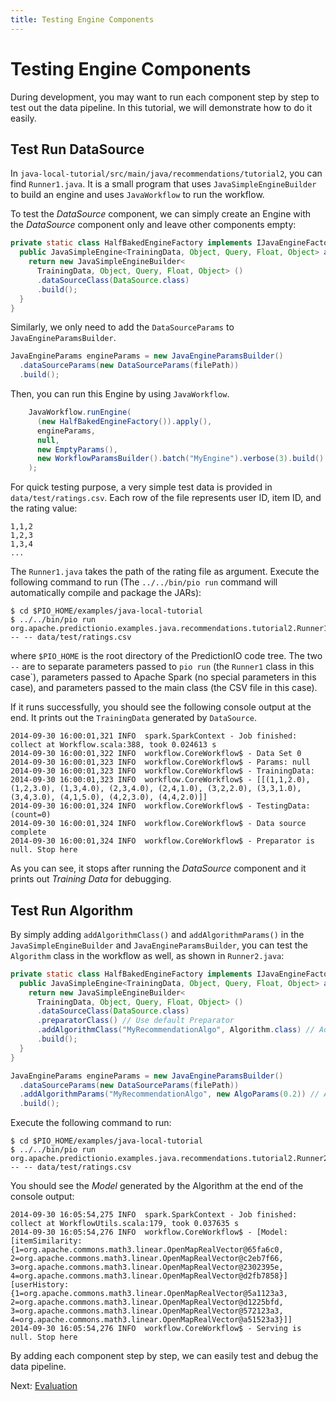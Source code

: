 ```yaml
---
title: Testing Engine Components
---
```


# Testing Engine Components

During development, you may want to run each component step by step to test out
the data pipeline. In this tutorial, we will demonstrate how to do it easily.

## Test Run DataSource

In `java-local-tutorial/src/main/java/recommendations/tutorial2`, you can find
`Runner1.java`. It is a small program that uses `JavaSimpleEngineBuilder` to
build an engine and uses `JavaWorkflow` to run the workflow.

To test the *DataSource* component, we can simply create an Engine with the
*DataSource* component only and leave other components empty:

```java
private static class HalfBakedEngineFactory implements IJavaEngineFactory {
  public JavaSimpleEngine<TrainingData, Object, Query, Float, Object> apply() {
    return new JavaSimpleEngineBuilder<
      TrainingData, Object, Query, Float, Object> ()
      .dataSourceClass(DataSource.class)
      .build();
  }
}
```
Similarly, we only need to add the `DataSourceParams` to
`JavaEngineParamsBuilder`.

```java
JavaEngineParams engineParams = new JavaEngineParamsBuilder()
  .dataSourceParams(new DataSourceParams(filePath))
  .build();
```

Then, you can run this Engine by using `JavaWorkflow`.

```java
    JavaWorkflow.runEngine(
      (new HalfBakedEngineFactory()).apply(),
      engineParams,
      null,
      new EmptyParams(),
      new WorkflowParamsBuilder().batch("MyEngine").verbose(3).build()
    );
```

For quick testing purpose, a very simple test data is provided in
`data/test/ratings.csv`. Each row of the file represents user ID, item ID, and
the rating value:

```
1,1,2
1,2,3
1,3,4
...
```

The `Runner1.java` takes the path of the rating file as argument. Execute the
following command to run (The `../../bin/pio run` command will automatically
compile and package the JARs):

```
$ cd $PIO_HOME/examples/java-local-tutorial
$ ../../bin/pio run org.apache.predictionio.examples.java.recommendations.tutorial2.Runner1 -- -- data/test/ratings.csv
```
where `$PIO_HOME` is the root directory of the PredictionIO code tree. The two
`--` are to separate parameters passed to `pio run` (the `Runner1` class in this
case`), parameters passed to Apache Spark (no special parameters in this case),
and parameters passed to the main class (the CSV file in this case).

If it runs successfully, you should see the following console output at the end.
It prints out the `TrainingData` generated by `DataSource`.

```
2014-09-30 16:00:01,321 INFO  spark.SparkContext - Job finished: collect at Workflow.scala:388, took 0.024613 s
2014-09-30 16:00:01,322 INFO  workflow.CoreWorkflow$ - Data Set 0
2014-09-30 16:00:01,323 INFO  workflow.CoreWorkflow$ - Params: null
2014-09-30 16:00:01,323 INFO  workflow.CoreWorkflow$ - TrainingData:
2014-09-30 16:00:01,323 INFO  workflow.CoreWorkflow$ - [[(1,1,2.0), (1,2,3.0), (1,3,4.0), (2,3,4.0), (2,4,1.0), (3,2,2.0), (3,3,1.0), (3,4,3.0), (4,1,5.0), (4,2,3.0), (4,4,2.0)]]
2014-09-30 16:00:01,324 INFO  workflow.CoreWorkflow$ - TestingData: (count=0)
2014-09-30 16:00:01,324 INFO  workflow.CoreWorkflow$ - Data source complete
2014-09-30 16:00:01,324 INFO  workflow.CoreWorkflow$ - Preparator is null. Stop here
```

As you can see, it stops after running the *DataSource* component and it prints
out *Training Data* for debugging.

## Test Run Algorithm

By simply adding `addAlgorithmClass()` and `addAlgorithmParams()` in the
`JavaSimpleEngineBuilder` and `JavaEngineParamsBuilder`, you can test the
`Algorithm` class in the workflow as well, as shown in `Runner2.java`:

```java
private static class HalfBakedEngineFactory implements IJavaEngineFactory {
  public JavaSimpleEngine<TrainingData, Object, Query, Float, Object> apply() {
    return new JavaSimpleEngineBuilder<
      TrainingData, Object, Query, Float, Object> ()
      .dataSourceClass(DataSource.class)
      .preparatorClass() // Use default Preparator
      .addAlgorithmClass("MyRecommendationAlgo", Algorithm.class) // Add Algorithm
      .build();
  }
}
```

```java
JavaEngineParams engineParams = new JavaEngineParamsBuilder()
  .dataSourceParams(new DataSourceParams(filePath))
  .addAlgorithmParams("MyRecommendationAlgo", new AlgoParams(0.2)) // Add Algorithm Params
  .build();
```

Execute the following command to run:

```
$ cd $PIO_HOME/examples/java-local-tutorial
$ ../../bin/pio run org.apache.predictionio.examples.java.recommendations.tutorial2.Runner2 -- -- data/test/ratings.csv
```

You should see the *Model* generated by the Algorithm at the end of the console
output:

```
2014-09-30 16:05:54,275 INFO  spark.SparkContext - Job finished: collect at WorkflowUtils.scala:179, took 0.037635 s
2014-09-30 16:05:54,276 INFO  workflow.CoreWorkflow$ - [Model: [itemSimilarity: {1=org.apache.commons.math3.linear.OpenMapRealVector@65fa6c0, 2=org.apache.commons.math3.linear.OpenMapRealVector@c2eb7f66, 3=org.apache.commons.math3.linear.OpenMapRealVector@2302395e, 4=org.apache.commons.math3.linear.OpenMapRealVector@d2fb7858}]
[userHistory: {1=org.apache.commons.math3.linear.OpenMapRealVector@5a1123a3, 2=org.apache.commons.math3.linear.OpenMapRealVector@d1225bfd, 3=org.apache.commons.math3.linear.OpenMapRealVector@572123a3, 4=org.apache.commons.math3.linear.OpenMapRealVector@a51523a3}]]
2014-09-30 16:05:54,276 INFO  workflow.CoreWorkflow$ - Serving is null. Stop here
```

By adding each component step by step, we can easily test and debug the data
pipeline.

Next: [Evaluation](evaluation.html)
